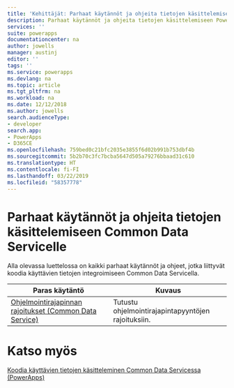 ```yaml
---
title: 'Kehittäjät: Parhaat käytännöt ja ohjeita tietojen käsittelemiseen Common Data Servicelle | Microsoft Docs'
description: Parhaat käytännöt ja ohjeita tietojen käsittelemiseen PowerAppsin Common Data Servicen kehittäjille.
services: ''
suite: powerapps
documentationcenter: na
author: jowells
manager: austinj
editor: ''
tags: ''
ms.service: powerapps
ms.devlang: na
ms.topic: article
ms.tgt_pltfrm: na
ms.workload: na
ms.date: 12/12/2018
ms.author: jowells
search.audienceType:
- developer
search.app:
- PowerApps
- D365CE
ms.openlocfilehash: 759bed0c21bfc2035e3855f6d02b991b753dbf4b
ms.sourcegitcommit: 5b2b70c3fc7bcba5647d505a79276bbaad31c610
ms.translationtype: HT
ms.contentlocale: fi-FI
ms.lasthandoff: 03/22/2019
ms.locfileid: "58357778"
---
```

# <a name="best-practices-and-guidance-around-working-with-data-for-the-common-data-service"></a>Parhaat käytännöt ja ohjeita tietojen käsittelemiseen Common Data Servicelle

Alla olevassa luettelossa on kaikki parhaat käytännöt ja ohjeet, jotka liittyvät koodia käyttävien tietojen integroimiseen Common Data Servicella.

|Paras käytäntö  |Kuvaus  |
|---------|---------|
|[Ohjelmointirajapinnan rajoitukset (Common Data Service)](../../api-limits.md)     |Tutustu ohjelmointirajapintapyyntöjen rajoituksiin.         |

# <a name="see-also"></a>Katso myös
[Koodia käyttävien tietojen käsitteleminen Common Data Servicessa (PowerApps)](../../work-with-data-cds.md)<br />